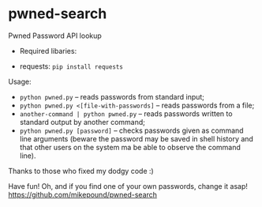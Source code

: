 # pwned-search
Pwned Password API lookup

- Required libaries:

* requests: `pip install requests`

Usage:

* `python pwned.py` – reads passwords from standard input;
* `python pwned.py <[file-with-passwords]` – reads passwords from
  a file;
* `another-command | python pwned.py` – reads
  passwords written to standard output by another command;
* `python pwned.py [password]` – checks passwords given as command line
  arguments (beware the password may be saved in shell history and that
  other users on the system ma be able to observe the command line).

Thanks to those who fixed my dodgy code :)

Have fun! Oh, and if you find one of your own passwords, change it asap!
https://github.com/mikepound/pwned-search
